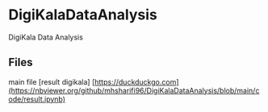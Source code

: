 # DigiKalaDataAnalysis
DigiKala Data Analysis


## Files 

main file [result digikala] [https://duckduckgo.com](https://nbviewer.org/github/mhsharifi96/DigiKalaDataAnalysis/blob/main/code/result.ipynb)
